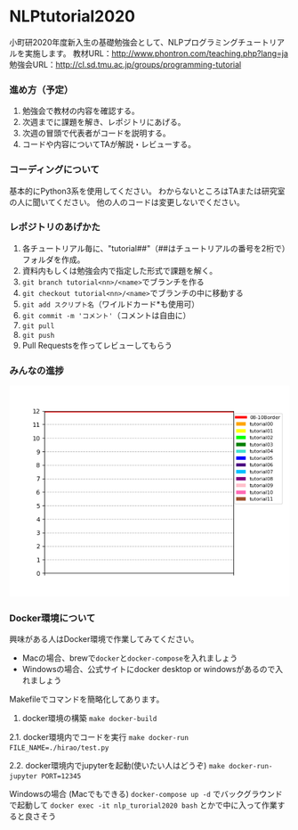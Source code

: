 # NLPtutorial2020
小町研2020年度新入生の基礎勉強会として、NLPプログラミングチュートリアルを実施します。
教材URL：http://www.phontron.com/teaching.php?lang=ja
勉強会URL：http://cl.sd.tmu.ac.jp/groups/programming-tutorial

### 進め方（予定）
1. 勉強会で教材の内容を確認する。
2. 次週までに課題を解き、レポジトリにあげる。
3. 次週の冒頭で代表者がコードを説明する。
4. コードや内容についてTAが解説・レビューする。

### コーディングについて
基本的にPython3系を使用してください。
わからないところはTAまたは研究室の人に聞いてください。
他の人のコードは変更しないでください。

### レポジトリのあげかた
1. 各チュートリアル毎に、"tutorial##"（##はチュートリアルの番号を2桁で）フォルダを作成。
2. 資料内もしくは勉強会内で指定した形式で課題を解く。
3. `git branch tutorial<nn>/<name>`でブランチを作る
4. `git checkout tutorial<nn>/<name>`でブランチの中に移動する
5. `git add スクリプト名`（ワイルドカード*も使用可）
6. `git commit -m 'コメント'`（コメントは自由に）
7. `git pull`
8. `git push`
9. Pull Requestsを作ってレビューしてもらう

### みんなの進捗
![progress](progress.png)


### Docker環境について
興味がある人はDocker環境で作業してみてください。
- Macの場合、brewで`docker`と`docker-compose`を入れましょう
- Windowsの場合、公式サイトにdocker desktop or windowsがあるので入れましょう

Makefileでコマンドを簡略化してあります。
1. docker環境の構築
`make docker-build`

2.1. docker環境内でコードを実行
`make docker-run FILE_NAME=./hirao/test.py`

2.2. docker環境内でjupyterを起動(使いたい人はどうぞ)
`make docker-run-jupyter PORT=12345`

Windowsの場合 (Macでもできる)
`docker-compose up -d`
でバックグラウンドで起動して
`docker exec -it nlp_turorial2020 bash`
とかで中に入って作業すると良さそう
